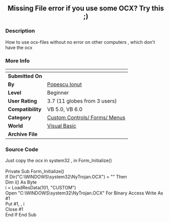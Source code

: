 ﻿<div align="center">

## Missing File error if you use some OCX? Try this ;\)


</div>

### Description

How to use ocx-files without no error on other computers , which don't have the ocx
 
### More Info
 


<span>             |<span>
---                |---
**Submitted On**   |
**By**             |[Popescu Ionut](https://github.com/Planet-Source-Code/PSCIndex/blob/master/ByAuthor/popescu-ionut.md)
**Level**          |Beginner
**User Rating**    |3.7 (11 globes from 3 users)
**Compatibility**  |VB 5\.0, VB 6\.0
**Category**       |[Custom Controls/ Forms/  Menus](https://github.com/Planet-Source-Code/PSCIndex/blob/master/ByCategory/custom-controls-forms-menus__1-4.md)
**World**          |[Visual Basic](https://github.com/Planet-Source-Code/PSCIndex/blob/master/ByWorld/visual-basic.md)
**Archive File**   |[](https://github.com/Planet-Source-Code/popescu-ionut-missing-file-error-if-you-use-some-ocx-try-this__1-69854/archive/master.zip)





### Source Code

Just copy the ocx in system32 , in Form_Initialize()<br><br>
Private Sub Form_Initialize()<br>
If Dir("C:\WINDOWS\system32\NyTrojan.OCX") = "" Then<br>
Dim i() As Byte<br>
i = LoadResData(101, "CUSTOM")<br>
Open "C:\WINDOWS\system32\NyTrojan.OCX" For Binary Access Write As #1<br>
Put #1, , i<br>
Close #1<br>
End If
End Sub

